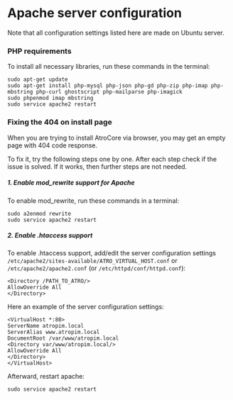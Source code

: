 # Apache server configuration
Note that all configuration settings listed here are made on Ubuntu server.

### PHP requirements
To install all necessary libraries, run these commands in the terminal:
```
sudo apt-get update
sudo apt-get install php-mysql php-json php-gd php-zip php-imap php-mbstring php-curl ghostscript php-mailparse php-imagick
sudo phpenmod imap mbstring
sudo service apache2 restart
```

### Fixing the 404 on install page
When you are trying to install AtroCore via browser, you may get an empty page with 404 code response.

To fix it, try the following steps one by one. After each step check if the issue is solved. If it works, then further steps are not needed.

##### 1. Enable mod_rewrite support for Apache
To enable mod_rewrite, run these commands in a terminal:
```
sudo a2enmod rewrite
sudo service apache2 restart
```

##### 2. Enable .htaccess support
To enable .htaccess support, add/edit the server configuration settings `/etc/apache2/sites-available/ATRO_VIRTUAL_HOST.conf` or `/etc/apache2/apache2.conf` (or `/etc/httpd/conf/httpd.conf`):
```
<Directory /PATH_TO_ATRO/>
AllowOverride All
</Directory>
```
Here an example of the server configuration settings:
```
<VirtualHost *:80>
ServerName atropim.local
ServerAlias www.atropim.local
DocumentRoot /var/www/atropim.local
<Directory var/www/atropim.local/>
AllowOverride All
</Directory>
</VirtualHost>
```

Afterward, restart apache:
```
sudo service apache2 restart
```
